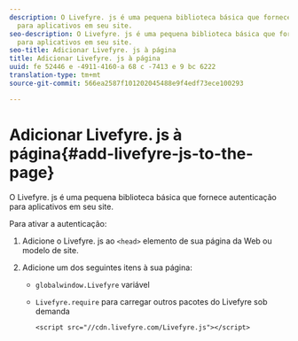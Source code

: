 ```yaml
---
description: O Livefyre. js é uma pequena biblioteca básica que fornece autenticação
  para aplicativos em seu site.
seo-description: O Livefyre. js é uma pequena biblioteca básica que fornece autenticação
  para aplicativos em seu site.
seo-title: Adicionar Livefyre. js à página
title: Adicionar Livefyre. js à página
uuid: fe 52446 e -4911-4160-a 68 c -7413 e 9 bc 6222
translation-type: tm+mt
source-git-commit: 566ea2587f101202045488e9f4edf73ece100293

---
```



# Adicionar Livefyre. js à página{#add-livefyre-js-to-the-page}

O Livefyre. js é uma pequena biblioteca básica que fornece autenticação para aplicativos em seu site.

Para ativar a autenticação:

1. Adicione o Livefyre. js ao `<head>` elemento de sua página da Web ou modelo de site.
1. Adicione um dos seguintes itens à sua página:

   * `globalwindow.Livefyre` variável
   * `Livefyre.require` para carregar outros pacotes do Livefyre sob demanda

      ```
      <script src="//cdn.livefyre.com/Livefyre.js"></script>
      ```

